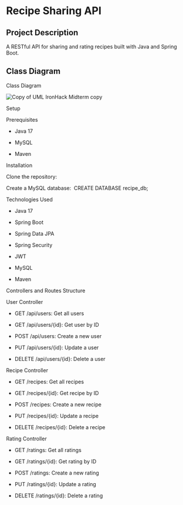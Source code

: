 # Recipe Sharing API

## Project Description
A RESTful API for sharing and rating recipes built with Java and Spring Boot.

## Class Diagram

Class Diagram

![Copy of UML IronHack Midterm copy](https://github.com/user-attachments/assets/e73b4a29-40a3-4a25-8e88-b7c6c22225d1)

Setup

Prerequisites

* Java 17
  
* MySQL
  
* Maven
  
Installation


Clone the repository:


Create a MySQL database:
 CREATE DATABASE recipe_db;



Technologies Used


* Java 17
  
* Spring Boot
  
* Spring Data JPA
  
* Spring Security
  
* JWT
  
* MySQL
  
* Maven

  
Controllers and Routes Structure

User Controller

* GET /api/users: Get all users
  
* GET /api/users/{id}: Get user by ID
  
* POST /api/users: Create a new user
  
* PUT /api/users/{id}: Update a user
  
* DELETE /api/users/{id}: Delete a user

  
Recipe Controller

* GET /recipes: Get all recipes
  
* GET /recipes/{id}: Get recipe by ID
  
* POST /recipes: Create a new recipe
  
* PUT /recipes/{id}: Update a recipe
  
* DELETE /recipes/{id}: Delete a recipe

  
Rating Controller

* GET /ratings: Get all ratings
  
* GET /ratings/{id}: Get rating by ID
  
* POST /ratings: Create a new rating
  
* PUT /ratings/{id}: Update a rating
  
* DELETE /ratings/{id}: Delete a rating
  
